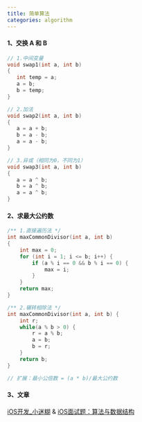 ```yaml
---
title: 简单算法
categories: algorithm
---
```


#### 1、交换 A 和 B

```c
// 1.中间变量
void swap1(int a, int b) 
{
   int temp = a;
   a = b;
   b = temp;
}

// 2.加法
void swap2(int a, int b) 
{
   a = a + b; 
   b = a - b;
   a = a - b; 
}

// 3.异或（相同为0，不同为1）
void swap3(int a, int b) 
{
   a = a ^ b;
   b = a ^ b;
   a = a ^ b;
}
```

#### 2、求最大公约数

```c
/** 1.直接遍历法 */
int maxCommonDivisor(int a, int b) 
{
    int max = 0;
    for (int i = 1; i <= b; i++) {
        if (a % i == 0 && b % i == 0) {
            max = i;
        }
    }
    return max;
}

/** 2.辗转相除法 */
int maxCommonDivisor(int a, int b) {
    int r;
    while(a % b > 0) {
        r = a % b;
        a = b;
        b = r;
    }
    return b;
}

// 扩展：最小公倍数 = (a * b)/最大公约数
```


#### 3、文章

[iOS开发_小迷糊](https://www.jianshu.com/u/033641990ba6) & [iOS面试题：算法与数据结构](https://www.jianshu.com/p/1f9e00abc958)